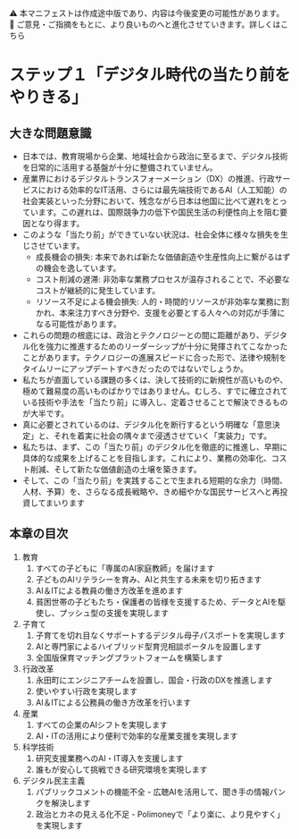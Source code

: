 ⚠️ 本マニフェストは作成途中版であり、内容は今後変更の可能性があります。  
💬 ご意見・ご指摘をもとに、より良いものへと進化させていきます。詳しくはこちら

# ステップ１「デジタル時代の当たり前をやりきる」

## 大きな問題意識

* 日本では、教育現場から企業、地域社会から政治に至るまで、デジタル技術を日常的に活用する基盤が十分に整備されていません。  
* 産業界におけるデジタルトランスフォーメーション（DX）の推進、行政サービスにおける効率的なIT活用、さらには最先端技術であるAI（人工知能）の社会実装といった分野において、残念ながら日本は他国に比べて遅れをとっています。この遅れは、国際競争力の低下や国民生活の利便性向上を阻む要因となり得ます。  
* このような「当たり前」ができていない状況は、社会全体に様々な損失を生じさせています。  
  * 成長機会の損失: 本来であれば新たな価値創造や生産性向上に繋がるはずの機会を逸しています。  
  * コスト削減の遅滞: 非効率な業務プロセスが温存されることで、不必要なコストが継続的に発生しています。  
  * リソース不足による機会損失: 人的・時間的リソースが非効率な業務に割かれ、本来注力すべき分野や、支援を必要とする人々への対応が手薄になる可能性があります。  
* これらの問題の根底には、政治とテクノロジーとの間に距離があり、デジタル化を強力に推進するためのリーダーシップが十分に発揮されてこなかったことがあります。テクノロジーの進展スピードに合った形で、法律や規制をタイムリーにアップデートすべきだったのではないでしょうか。  
* 私たちが直面している課題の多くは、決して技術的に新規性が高いものや、極めて難易度の高いものばかりではありません。むしろ、すでに確立されている技術や手法を「当たり前」に導入し、定着させることで解決できるものが大半です。  
* 真に必要とされているのは、デジタル化を断行するという明確な「意思決定」と、それを着実に社会の隅々まで浸透させていく「実装力」です。  
* 私たちは、まず、この「当たり前」のデジタル化を徹底的に推進し、早期に具体的な成果を上げることを目指します。これにより、業務の効率化、コスト削減、そして新たな価値創造の土壌を築きます。  
* そして、この「当たり前」を実践することで生まれる短期的な余力（時間、人材、予算）を、さらなる成長戦略や、きめ細やかな国民サービスへと再投資してまいります

## 本章の目次

1. 教育  
   1. すべての子どもに「専属のAI家庭教師」を届けます  
   2. 子どものAIリテラシーを育み、AIと共生する未来を切り拓きます  
   3. AI＆ITによる教員の働き方改革を進めます  
   4. 貧困世帯の子どもたち・保護者の皆様を支援するため、データとAIを駆使し、プッシュ型の支援を実現します  
2. 子育て  
   1. 子育てを切れ目なくサポートするデジタル母子パスポートを実現します  
   2. AIと専門家によるハイブリッド型育児相談ポータルを設置します  
   3. 全国版保育マッチングプラットフォームを構築します  
3. 行政改革  
   1. 永田町にエンジニアチームを設置し、国会・行政のDXを推進します  
   2. 使いやすい行政を実現します  
   3. AI＆ITによる公務員の働き方改革を行います  
4. 産業  
   1. すべての企業のAIシフトを実現します  
   2. AI・ITの活用により便利で効率的な産業支援を実現します  
5. 科学技術  
   1. 研究支援業務へのAI・IT導入を支援します  
   2. 誰もが安心して挑戦できる研究環境を実現します  
6. デジタル民主主義  
   1. パブリックコメントの機能不全 \- 広聴AIを活用して、聞き手の情報パンクを解決します  
   2. 政治とカネの見える化不足 \- Polimoneyで「より楽に、より見やすく」を実現します

# 

